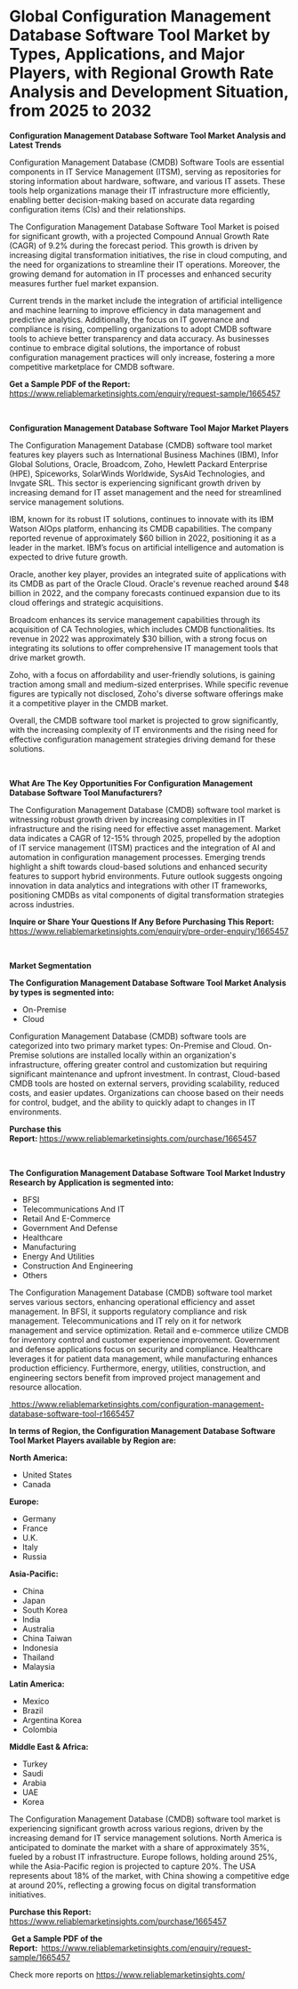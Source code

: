 <p><h1>Global Configuration Management Database Software Tool Market by Types, Applications, and Major Players, with Regional Growth Rate Analysis and Development Situation, from 2025 to 2032</h1></p><p><strong>Configuration Management Database Software Tool Market Analysis and Latest Trends</strong></p>
<p><p>Configuration Management Database (CMDB) Software Tools are essential components in IT Service Management (ITSM), serving as repositories for storing information about hardware, software, and various IT assets. These tools help organizations manage their IT infrastructure more efficiently, enabling better decision-making based on accurate data regarding configuration items (CIs) and their relationships.</p><p>The Configuration Management Database Software Tool Market is poised for significant growth, with a projected Compound Annual Growth Rate (CAGR) of 9.2% during the forecast period. This growth is driven by increasing digital transformation initiatives, the rise in cloud computing, and the need for organizations to streamline their IT operations. Moreover, the growing demand for automation in IT processes and enhanced security measures further fuel market expansion.</p><p>Current trends in the market include the integration of artificial intelligence and machine learning to improve efficiency in data management and predictive analytics. Additionally, the focus on IT governance and compliance is rising, compelling organizations to adopt CMDB software tools to achieve better transparency and data accuracy. As businesses continue to embrace digital solutions, the importance of robust configuration management practices will only increase, fostering a more competitive marketplace for CMDB software.</p></p>
<p><strong>Get a Sample PDF of the Report:&nbsp;</strong> <a href="https://www.reliablemarketinsights.com/enquiry/request-sample/1665457?utm_campaign=2209&utm_medium=2&utm_source=Github&utm_content=ia&utm_term=11032025&utm_id=configuration-management-database-software-tool">https://www.reliablemarketinsights.com/enquiry/request-sample/1665457</a></p>
<p>&nbsp;</p>
<p><strong>Configuration Management Database Software Tool Major Market Players</strong></p>
<p><p>The Configuration Management Database (CMDB) software tool market features key players such as International Business Machines (IBM), Infor Global Solutions, Oracle, Broadcom, Zoho, Hewlett Packard Enterprise (HPE), Spiceworks, SolarWinds Worldwide, SysAid Technologies, and Invgate SRL. This sector is experiencing significant growth driven by increasing demand for IT asset management and the need for streamlined service management solutions.</p><p>IBM, known for its robust IT solutions, continues to innovate with its IBM Watson AIOps platform, enhancing its CMDB capabilities. The company reported revenue of approximately $60 billion in 2022, positioning it as a leader in the market. IBM’s focus on artificial intelligence and automation is expected to drive future growth.</p><p>Oracle, another key player, provides an integrated suite of applications with its CMDB as part of the Oracle Cloud. Oracle's revenue reached around $48 billion in 2022, and the company forecasts continued expansion due to its cloud offerings and strategic acquisitions.</p><p>Broadcom enhances its service management capabilities through its acquisition of CA Technologies, which includes CMDB functionalities. Its revenue in 2022 was approximately $30 billion, with a strong focus on integrating its solutions to offer comprehensive IT management tools that drive market growth.</p><p>Zoho, with a focus on affordability and user-friendly solutions, is gaining traction among small and medium-sized enterprises. While specific revenue figures are typically not disclosed, Zoho's diverse software offerings make it a competitive player in the CMDB market.</p><p>Overall, the CMDB software tool market is projected to grow significantly, with the increasing complexity of IT environments and the rising need for effective configuration management strategies driving demand for these solutions.</p></p>
<p>&nbsp;</p>
<p><strong>What Are The Key Opportunities For Configuration Management Database Software Tool Manufacturers?</strong></p>
<p><p>The Configuration Management Database (CMDB) software tool market is witnessing robust growth driven by increasing complexities in IT infrastructure and the rising need for effective asset management. Market data indicates a CAGR of 12-15% through 2025, propelled by the adoption of IT service management (ITSM) practices and the integration of AI and automation in configuration management processes. Emerging trends highlight a shift towards cloud-based solutions and enhanced security features to support hybrid environments. Future outlook suggests ongoing innovation in data analytics and integrations with other IT frameworks, positioning CMDBs as vital components of digital transformation strategies across industries.</p></p>
<p><strong>Inquire or Share Your Questions If Any Before Purchasing This Report:</strong> <a href="https://www.reliablemarketinsights.com/enquiry/pre-order-enquiry/1665457?utm_campaign=2209&utm_medium=2&utm_source=Github&utm_content=ia&utm_term=11032025&utm_id=configuration-management-database-software-tool">https://www.reliablemarketinsights.com/enquiry/pre-order-enquiry/1665457</a></p>
<p>&nbsp;</p>
<p><strong>Market Segmentation</strong></p>
<p><strong>The Configuration Management Database Software Tool Market Analysis by types is segmented into:</strong></p>
<p><ul><li>On-Premise</li><li>Cloud</li></ul></p>
<p><p>Configuration Management Database (CMDB) software tools are categorized into two primary market types: On-Premise and Cloud. On-Premise solutions are installed locally within an organization's infrastructure, offering greater control and customization but requiring significant maintenance and upfront investment. In contrast, Cloud-based CMDB tools are hosted on external servers, providing scalability, reduced costs, and easier updates. Organizations can choose based on their needs for control, budget, and the ability to quickly adapt to changes in IT environments.</p></p>
<p><strong>Purchase this Report:&nbsp;</strong><a href="https://www.reliablemarketinsights.com/purchase/1665457?utm_campaign=2209&utm_medium=2&utm_source=Github&utm_content=ia&utm_term=11032025&utm_id=configuration-management-database-software-tool">https://www.reliablemarketinsights.com/purchase/1665457</a></p>
<p>&nbsp;</p>
<p><strong>The Configuration Management Database Software Tool Market Industry Research by Application is segmented into:</strong></p>
<p><ul><li>BFSI</li><li>Telecommunications And IT</li><li>Retail And E-Commerce</li><li>Government And Defense</li><li>Healthcare</li><li>Manufacturing</li><li>Energy And Utilities</li><li>Construction And Engineering</li><li>Others</li></ul></p>
<p><p>The Configuration Management Database (CMDB) software tool market serves various sectors, enhancing operational efficiency and asset management. In BFSI, it supports regulatory compliance and risk management. Telecommunications and IT rely on it for network management and service optimization. Retail and e-commerce utilize CMDB for inventory control and customer experience improvement. Government and defense applications focus on security and compliance. Healthcare leverages it for patient data management, while manufacturing enhances production efficiency. Furthermore, energy, utilities, construction, and engineering sectors benefit from improved project management and resource allocation.</p></p>
<p><a href="https://www.reliablemarketinsights.com/configuration-management-database-software-tool-r1665457?utm_campaign=2209&utm_medium=2&utm_source=Github&utm_content=ia&utm_term=11032025&utm_id=configuration-management-database-software-tool">&nbsp;https://www.reliablemarketinsights.com/configuration-management-database-software-tool-r1665457</a></p>
<p><strong>In terms of Region, the Configuration Management Database Software Tool Market Players available by Region are:</strong></p>
<p>
    <p> <strong> North America: </strong>
        <ul>
            <li>United States</li>
            <li>Canada</li>
        </ul>
        </p> 
    <p> <strong> Europe: </strong>
        <ul>
            <li>Germany</li>
            <li>France</li>
            <li>U.K.</li>
            <li>Italy</li>
            <li>Russia</li>
        </ul>
        </p> 
    <p> <strong> Asia-Pacific: </strong>
        <ul>
            <li>China</li>
            <li>Japan</li>
            <li>South Korea</li>
            <li>India</li>
            <li>Australia</li>
            <li>China Taiwan</li>
            <li>Indonesia</li>
            <li>Thailand</li>
            <li>Malaysia</li>
        </ul>
        </p> 
    <p> <strong> Latin America: </strong>
        <ul>
            <li>Mexico</li>
            <li>Brazil</li>
            <li>Argentina Korea</li>
            <li>Colombia</li>
        </ul>
        </p> 
    <p> <strong> Middle East & Africa: </strong>
        <ul>
            <li>Turkey</li>
            <li>Saudi</li>
            <li>Arabia</li>
            <li>UAE</li>
            <li>Korea</li>
        </ul>
    </p>
    </p>
<p><p>The Configuration Management Database (CMDB) software tool market is experiencing significant growth across various regions, driven by the increasing demand for IT service management solutions. North America is anticipated to dominate the market with a share of approximately 35%, fueled by a robust IT infrastructure. Europe follows, holding around 25%, while the Asia-Pacific region is projected to capture 20%. The USA represents about 18% of the market, with China showing a competitive edge at around 20%, reflecting a growing focus on digital transformation initiatives.</p></p>
<p><strong>Purchase this Report: </strong><a href="https://www.reliablemarketinsights.com/purchase/1665457?utm_campaign=2209&utm_medium=2&utm_source=Github&utm_content=ia&utm_term=11032025&utm_id=configuration-management-database-software-tool">https://www.reliablemarketinsights.com/purchase/1665457</a></p>
<p>&nbsp;<strong>Get a Sample PDF of the Report:&nbsp;&nbsp;</strong><a href="https://www.reliablemarketinsights.com/enquiry/request-sample/1665457?utm_campaign=2209&utm_medium=2&utm_source=Github&utm_content=ia&utm_term=11032025&utm_id=configuration-management-database-software-tool">https://www.reliablemarketinsights.com/enquiry/request-sample/1665457</a></p>
<p><strong></strong></p>
<p>Check more reports on <a href="https://www.reliablemarketinsights.com/?utm_campaign=2209&utm_medium=2&utm_source=Github&utm_content=ia&utm_term=11032025&utm_id=configuration-management-database-software-tool">https://www.reliablemarketinsights.com/</a></p>